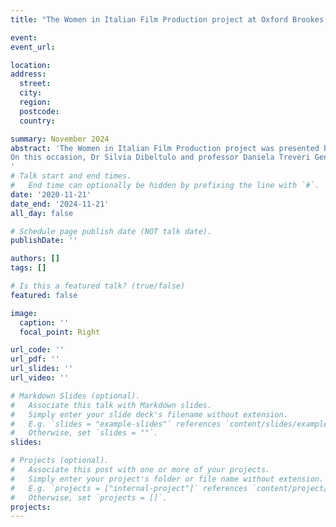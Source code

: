 ```yaml
---
title: "The Women in Italian Film Production project at Oxford Brookes University's EDIN Hub" 

event: 
event_url: 

location: 
address:
  street: 
  city:
  region: 
  postcode: 
  country: 

summary: November 2024
abstract: 'The Women in Italian Film Production project was presented by the team at the EDIN Hub event on November 21st, 2024. The event was part of a series organised by Oxford Brookes Univeristy’s Equality Diversity and Inclusion Research Network.
On this occasion, Dr Silvia Dibeltulo and professor Daniela Treveri Gennari discussed aspects of the research that highlight the challenges and complexities inherent in a project that adopts a feminist historiographical approach. After providing an overview of the project, Silvia and Daniela reflected on methodological questions in relation to the process of doing feminist film history through the archive and through oral history. They focussed on the example of collaborative work to explore how this issue is featured across archival documents and women’s stories. 
'
# Talk start and end times.
#   End time can optionally be hidden by prefixing the line with `#`.
date: '2020-11-21'
date_end: '2024-11-21'
all_day: false

# Schedule page publish date (NOT talk date).
publishDate: ''

authors: []
tags: []

# Is this a featured talk? (true/false)
featured: false

image:
  caption: ''
  focal_point: Right

url_code: ''
url_pdf: ''
url_slides: ''
url_video: ''

# Markdown Slides (optional).
#   Associate this talk with Markdown slides.
#   Simply enter your slide deck's filename without extension.
#   E.g. `slides = "example-slides"` references `content/slides/example-slides.md`.
#   Otherwise, set `slides = ""`.
slides:

# Projects (optional).
#   Associate this post with one or more of your projects.
#   Simply enter your project's folder or file name without extension.
#   E.g. `projects = ["internal-project"]` references `content/project/deep-learning/index.md`.
#   Otherwise, set `projects = []`.
projects:
---
```

